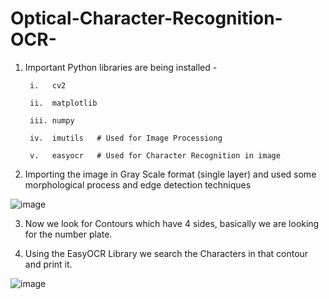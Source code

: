 # Optical-Character-Recognition-OCR-
1. Important Python libraries are being installed -

 		i.   cv2
		
    	ii.  matplotlib
		
    	iii. numpy 
		
    	iv.  imutils   # Used for Image Processiong
		
    	v.   easyocr   # Used for Character Recognition in image
    
2. Importing the image in Gray Scale format (single layer) and used some morphological process and edge detection techniques

![image](https://user-images.githubusercontent.com/101550107/201488327-7cbc8b62-5b37-45c4-b16e-72dbecf8a034.png)


3. Now we look for Contours which have 4 sides, basically we are looking for the number plate.

4. Using the EasyOCR Library we search the Characters in that contour and print it.

![image](https://user-images.githubusercontent.com/101550107/201488157-e6b6a964-303d-4868-8496-08a5ea1faac9.png)

